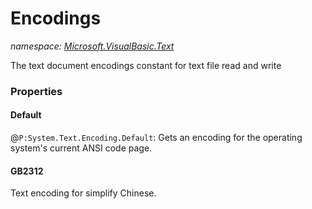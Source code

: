 ﻿# Encodings
_namespace: <a href="#" onClick="load('/docs/Microsoft.VisualBasic.Text/index.md')">Microsoft.VisualBasic.Text</a>_

The text document encodings constant for text file read and write




### Properties

#### Default
@``P:System.Text.Encoding.Default``: Gets an encoding for the operating system's current ANSI code page.
#### GB2312
Text encoding for simplify Chinese.

